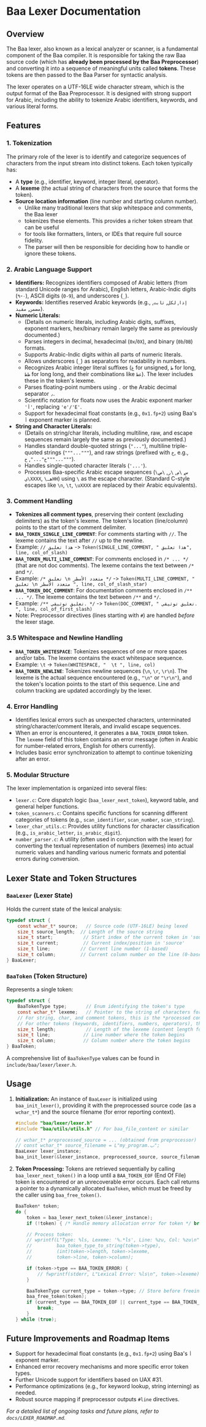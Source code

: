 # Baa Lexer Documentation

## Overview

The Baa lexer, also known as a lexical analyzer or scanner, is a fundamental component of the Baa compiler. It is responsible for taking the raw Baa source code (which has **already been processed by the Baa Preprocessor**) and converting it into a sequence of meaningful units called **tokens**. These tokens are then passed to the Baa Parser for syntactic analysis.

The lexer operates on a UTF-16LE wide character stream, which is the output format of the Baa Preprocessor. It is designed with strong support for Arabic, including the ability to tokenize Arabic identifiers, keywords, and various literal forms.

## Features

### 1. Tokenization

The primary role of the lexer is to identify and categorize sequences of characters from the input stream into distinct tokens. Each token typically has:

* A **type** (e.g., identifier, keyword, integer literal, operator).
* A **lexeme** (the actual string of characters from the source that forms the token).
* **Source location information** (line number and starting column number).
  * Unlike many traditional lexers that skip whitespace and comments, the Baa lexer
  * tokenizes these elements. This provides a richer token stream that can be useful
  * for tools like formatters, linters, or IDEs that require full source fidelity.
  * The parser will then be responsible for deciding how to handle or ignore these tokens.

### 2. Arabic Language Support

* **Identifiers:** Recognizes identifiers composed of Arabic letters (from standard Unicode ranges for Arabic), English letters, Arabic-Indic digits (`٠`-`٩`), ASCII digits (`0-9`), and underscores (`_`).
* **Keywords:** Identifies reserved Arabic keywords (e.g., `إذا`, `لكل`, `ثابت`, `مضمن`, `مقيد`).
* **Numeric Literals:**
  * (Details on numeric literals, including Arabic digits, suffixes, exponent markers, hex/binary remain largely the same as previously documented.)
  * Parses integers in decimal, hexadecimal (`0x`/`0X`), and binary (`0b`/`0B`) formats.
  * Supports Arabic-Indic digits within all parts of numeric literals.
  * Allows underscores (`_`) as separators for readability in numbers.
  * Recognizes Arabic integer literal suffixes (`غ` for unsigned, `ط` for long, `طط` for long long, and their combinations like `غط`). The lexer includes these in the token's lexeme.
  * Parses floating-point numbers using `.` or the Arabic decimal separator `٫`.
  * Scientific notation for floats now uses the Arabic exponent marker `'أ'`, replacing `'e'/'E'`.
  * Support for hexadecimal float constants (e.g., `0x1.fp+2`) using Baa's `أ` exponent marker is planned.
* **String and Character Literals:**
  * (Details on string/char literals, including multiline, raw, and escape sequences remain largely the same as previously documented.)
  * Handles standard double-quoted strings (`"..."`), multiline triple-quoted strings (`"""..."""`), and raw strings (prefixed with `خ`, e.g., `خ"..."`, `خ"""..."""`).
  * Handles single-quoted character literals (`'...'`).
  * Processes Baa-specific Arabic escape sequences (`\س`, `\م`, `\ر`, `\ص`, `\يXXXX`, `\هـHH`) using `\` as the escape character. (Standard C-style escapes like `\n`, `\t`, `\uXXXX` are replaced by their Arabic equivalents).

### 3. Comment Handling

* **Tokenizes all comment types**, preserving their content (excluding delimiters) as the token's lexeme. The token's location (line/column) points to the start of the comment delimiter.
* **`BAA_TOKEN_SINGLE_LINE_COMMENT`**: For comments starting with `//`. The lexeme contains the text after `//` up to the newline.
* Example: `// هذا تعليق` -> `Token(SINGLE_LINE_COMMENT, " هذا تعليق", line, col_of_slash)`
* **`BAA_TOKEN_MULTI_LINE_COMMENT`**: For comments enclosed in `/* ... */` (that are not doc comments). The lexeme contains the text between `/*` and `*/`.
* Example: `/* تعليق \n متعدد الأسطر */` -> `Token(MULTI_LINE_COMMENT, " تعليق \n متعدد الأسطر ", line, col_of_slash_star)`
* **`BAA_TOKEN_DOC_COMMENT`**: For documentation comments enclosed in `/** ... */`. The lexeme contains the text between `/**` and `*/`.
* Example: `/** تعليق توثيقي. */` -> `Token(DOC_COMMENT, " تعليق توثيقي. ", line, col_of_first_slash)`
* Note: Preprocessor directives (lines starting with `#`) are handled *before* the lexer stage.

### 3.5 Whitespace and Newline Handling

* **`BAA_TOKEN_WHITESPACE`**: Tokenizes sequences of one or more spaces and/or tabs. The lexeme contains the exact whitespace sequence.
* Example: ` \t ` -> `Token(WHITESPACE, "  \t ", line, col)`
* **`BAA_TOKEN_NEWLINE`**: Tokenizes newline sequences (`\n`, `\r`, `\r\n`). The lexeme is the actual sequence encountered (e.g., `"\n"` or `"\r\n"`), and the token's location points to the start of this sequence. Line and column tracking are updated accordingly by the lexer.

### 4. Error Handling

* Identifies lexical errors such as unexpected characters, unterminated string/character/comment literals, and invalid escape sequences.
* When an error is encountered, it generates a `BAA_TOKEN_ERROR` token. The `lexeme` field of this token contains an error message (often in Arabic for number-related errors, English for others currently).
* Includes basic error synchronization to attempt to continue tokenizing after an error.

### 5. Modular Structure

The lexer implementation is organized into several files:

* `lexer.c`: Core dispatch logic (`baa_lexer_next_token`), keyword table, and general helper functions.
* `token_scanners.c`: Contains specific functions for scanning different categories of tokens (e.g., `scan_identifier`, `scan_number`, `scan_string`).
* `lexer_char_utils.c`: Provides utility functions for character classification (e.g., `is_arabic_letter`, `is_arabic_digit`).
* `number_parser.c`: A utility (often used in conjunction with the lexer) for converting the textual representation of numbers (lexemes) into actual numeric values and handling various numeric formats and potential errors during conversion.

## Lexer State and Token Structures

### `BaaLexer` (Lexer State)

Holds the current state of the lexical analysis:

```c
typedef struct {
    const wchar_t* source;   // Source code (UTF-16LE) being lexed
    size_t source_length;  // Length of the source string
    size_t start;           // Start index of the current token in 'source'
    size_t current;         // Current index/position in 'source'
    size_t line;           // Current line number (1-based)
    size_t column;         // Current column number on the line (0-based for internal advance logic, reported 1-based)
} BaaLexer;
```

### `BaaToken` (Token Structure)

Represents a single token:

```c
typedef struct {
    BaaTokenType type;       // Enum identifying the token's type
    const wchar_t* lexeme;   // Pointer to the string of characters forming the token (dynamically allocated)
    // For string, char, and comment tokens, this is the *processed content*.
    // For other tokens (keywords, identifiers, numbers, operators), this is the raw source text.
    size_t length;           // Length of the lexeme (content length for processed types)
    size_t line;            // Line number where the token begins
    size_t column;          // Column number where the token begins
} BaaToken;
```

A comprehensive list of `BaaTokenType` values can be found in `include/baa/lexer/lexer.h`.

## Usage

1. **Initialization:**
    An instance of `BaaLexer` is initialized using `baa_init_lexer()`, providing it with the preprocessed source code (as a `wchar_t*`) and the source filename (for error reporting context).

    ```c
    #include "baa/lexer/lexer.h"
    #include "baa/utils/utils.h" // For baa_file_content or similar

    // wchar_t* preprocessed_source = ... (obtained from preprocessor)
    // const wchar_t* source_filename = L"my_program.ب";
    BaaLexer lexer_instance;
    baa_init_lexer(&lexer_instance, preprocessed_source, source_filename);
    ```

2. **Token Processing:**
    Tokens are retrieved sequentially by calling `baa_lexer_next_token()` in a loop until a `BAA_TOKEN_EOF` (End Of File) token is encountered or an unrecoverable error occurs. Each call returns a pointer to a dynamically allocated `BaaToken`, which must be freed by the caller using `baa_free_token()`.

    ```c
    BaaToken* token;
    do {
        token = baa_lexer_next_token(&lexer_instance);
        if (!token) { /* Handle memory allocation error for token */ break; }

        // Process token:
        // wprintf(L"Type: %ls, Lexeme: '%.*ls', Line: %zu, Col: %zu\n",
        //         baa_token_type_to_string(token->type),
        //         (int)token->length, token->lexeme,
        //         token->line, token->column);

        if (token->type == BAA_TOKEN_ERROR) {
            // fwprintf(stderr, L"Lexical Error: %ls\n", token->lexeme);
        }

        BaaTokenType current_type = token->type; // Store before freeing
        baa_free_token(token);
        if (current_type == BAA_TOKEN_EOF || current_type == BAA_TOKEN_ERROR) {
            break;
        }
    } while (true);
    ```

## Future Improvements and Roadmap Items

* Support for hexadecimal float constants (e.g., `0x1.fp+2`) using Baa's `أ` exponent marker.
* Enhanced error recovery mechanisms and more specific error token types.
* Further Unicode support for identifiers based on UAX #31.
* Performance optimizations (e.g., for keyword lookup, string interning) as needed.
* Robust source mapping if preprocessor outputs `#line` directives.

*For a detailed list of ongoing tasks and future plans, refer to `docs/LEXER_ROADMAP.md`.*
